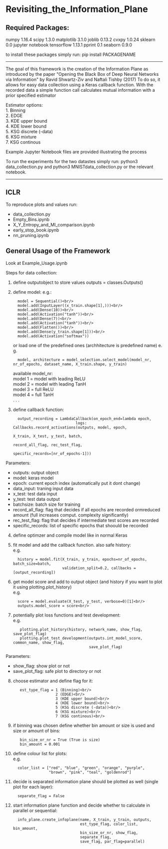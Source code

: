 # Revisiting_the_Information_Plane

## Required Packages:

numpy 1.16.4
scipy 1.3.0
matplotlib 3.1.0
joblib 0.13.2
cvxpy 1.0.24
sklearn 0.0
jupyter notebook
tensorflow 1.13.1
pprint 0.1
seaborn 0.9.0

to install these packages simply run:
pip install PACKAGENAME

---

The goal of this framework is the creation of the Information Plane as introduced by the paper "Opening the Black Box of Deep Neural Networks via Information" by Ravid Shwartz-Ziv and
Naftali Tishby (2017)
To do so, it allows for easy data collection using a Keras callback function.
With the recorded data a simple function call calculates mutual information with a prior specified
estimator

Estimator options:<br/>
    1. Binning<br/>
    2. EDGE<br/>
    3. KDE upper bound<br/>
    4. KDE lower bound<br/>
    5. KSG discrete (-data)<br/>
    6. KSG mixture<br/>
    7. KSG continous<br/>
    

Example Jupyter Notebook files are provided illustrating the process

To run the experiments for the two datastes simply run:
python3 data_collection.py and python3 MNISTdata_collection.py or the relevant notebook.

---

## ICLR
To reproduce plots and values run:
* data_collection.py
* Empty_Bins.ipynb
* X_Y_Entropy_and_MI_comparison.ipynb
* early_stop_book.ipynb
* nn_pruning.ipynb

## General Usage of the Framework

Look at Example_Usage.ipynb

Steps for data collection:
1. define outputobject to store values
    outputs = classes.Outputs()

2. define model:
e.g.:<br/>

         model = Sequential()<br/>
         model.add(InputLayer((x_train.shape[1],)))<br/>
         model.add(Dense(10))<br/>
         model.add(Activation("tanh"))<br/>
         model.add(Dense(7))<br/>
         model.add(Activation("tanh"))<br/>
         model.add(Flatten())<br/>
         model.add(Dense(y_train.shape[1]))<br/>
         model.add(Activation("softmax"))

   or load one of the predefined ones (archhitecture is predefined name)
   e. g. 
   
         model, architecture = model_selection.select_model(model_nr, nr_of_epochs, dataset_name, X_train.shape, y_train)

   available model_nr: <br/>
   model 1 = model with leading ReLU<br/>
   model 2 = model with leading TanH<br/>
   model 3 = full ReLU<br/>
   model 4 = full TanH<br/>
        .
        .
        .
            
3. define callback function:
     
         output_recording = LambdaCallback(on_epoch_end=lambda epoch,
                                   logs: Callbacks.record_activations(outputs, model, epoch,
                                                                      X_train, X_test, y_test, batch,
                                                                      record_all_flag, rec_test_flag,
                                                                      specific_records=[nr_of_epochs-1]))
Parameters: <br/>
* outputs: output object
* model: keras model
* epoch: current epoch index (automatically put it dont change)
* data_input: traning input data
* x_test: test data input
* y_test: test data output
* batchsize: batch size for training
* record_all_flag: flag that decides if all epochs are recorded ormreduced amount (full increases comput. complexity significantly)
* rec_test_flag: flag that decides if intermediate test scores are recorded
* specific_records: list of specific epochs that shoould be recorded
                
4. define optimzer and compile model like in normal Keras

5. fit model and add the callback function. also safe history:<br/>
    e.g.
         
         history = model.fit(X_train, y_train, epochs=nr_of_epochs, batch_size=batch,
                             validation_split=0.2, callbacks = [output_recording])
                                                               
6. get model score and add to output object
   (and history if you want to plot it using plotting.plot_history)<br/>
    e.g.
          
         score = model.evaluate(X_test, y_test, verbose=0)[1]<br/>
         outputs.model_score = score<br/>                      
                                                                                    
7. potentially plot loss functions and test development:    <br/>
   e.g.

          plotting.plot_history(history, network_name, show_flag, save_plot_flag)
          plotting.plot_test_development(outputs.int_model_score, common_name, show_flag,
                                         save_plot_flag)
Parameters: 
* show_flag: show plot or not
* save_plot_flag: safe plot to directory or not
                                                               
8. choose estimator and define flag for it:<br/>
    
          est_type_flag = 1 (Binning)<br/>
                          2 (EDGE)<br/>
                          3 (KDE upper bound)<br/>
                          4 (KDE lower bound)<br/>
                          5 (KSG discrete (-data))<br/>
                          6 (KSG mixture)<br/>
                          7 (KSG continous)<br/>
                    
9. if binning was chosen define whether bin amount or size is used and size or amount of bins:<br/>
    
          bin_size_or_nr = True (True is size)
          bin_amount = 0.001
    
10. define colour list for plots:<br/>
     e.g.
     
          color_list = ["red", "blue", "green", "orange", "purple",
                        "brown", "pink", "teal", "goldenrod"]
   
11. decide is separated information plane should be plotted as well (single plot for each layer):<br/>
     
          separate_flag = False
                                                               
12. start information plane function and decide whether to calculate in parallel or sequential:<br/>
    
          info_plane.create_infoplane(name, X_train, y_train, outputs,
                                      est_type_flag, color_list, bin_amount,
                                      bin_size_or_nr, show_flag,
                                      separate_flag,
                                      save_flag, par_flag=parallel)

